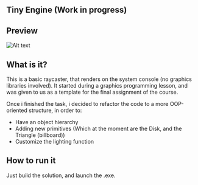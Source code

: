 
## Tiny Engine (Work in progress)

## Preview

![Alt text](/Other/TinyEnginePreview.gif?raw=true "Preview")

## What is it?
This is a basic raycaster, that renders on the system console (no graphics libraries involved). It started during a graphics programming lesson, and was given to us as a template for the final assignment of the course.

Once i finished the task, i decided to refactor the code to a more OOP-oriented structure, in order to:
  - Have an object hierarchy
  - Adding new primitives (Which at the moment are the Disk, and the Triangle (billboard))
  - Customize the lighting function

## How to run it
Just build the solution, and launch the .exe.

